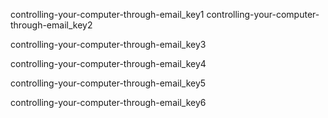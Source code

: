 controlling-your-computer-through-email_key1
controlling-your-computer-through-email_key2


controlling-your-computer-through-email_key3



controlling-your-computer-through-email_key4


controlling-your-computer-through-email_key5


controlling-your-computer-through-email_key6
